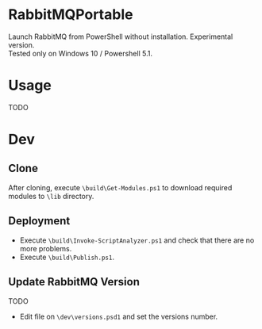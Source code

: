 # RabbitMQPortable
Launch RabbitMQ from PowerShell without installation. Experimental version.  
Tested only on Windows 10 / Powershell 5.1.

# Usage #

TODO

# Dev #

## Clone ##

After cloning, execute `\build\Get-Modules.ps1` to download required modules to `\lib` directory.

## Deployment ##

* Execute `\build\Invoke-ScriptAnalyzer.ps1` and check that there are no more problems.
* Execute `\build\Publish.ps1`.

## Update RabbitMQ Version ##

TODO

* Edit file on `\dev\versions.psd1` and set the versions number.
